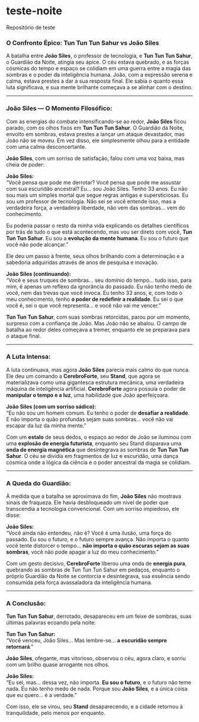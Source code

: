 # teste-noite
Repositório de teste
### **O Confronto Épico: Tun Tun Tun Sahur vs João Siles**

A batalha entre **João Siles**, o professor de tecnologia, e **Tun Tun Tun Sahur**, o Guardião da Noite, atingia seu ápice. O céu estava quebrado, e as forças cósmicas do tempo e espaço se colidiam em uma guerra entre a magia das sombras e o poder da inteligência humana. João, com a expressão serena e calma, estava prestes a dar a sua resposta final. Ele sabia o quanto essa luta significava, e sua mente brilhante começava a se alinhar com o destino.

----------

### **João Siles — O Momento Filosófico:**

Com as energias do combate intensificando-se ao redor, **João Siles** ficou parado, com os olhos fixos em **Tun Tun Tun Sahur**. O Guardião da Noite, envolto em sombras, estava prestes a lançar um ataque devastador, mas João não se moveu. Em vez disso, ele simplesmente olhou para a entidade com uma calma desconcertante.

**João Siles**, com um sorriso de satisfação, falou com uma voz baixa, mas cheia de poder:

**João Siles:**  
“Você pensa que pode me derrotar? Você pensa que pode me assustar com sua escuridão ancestral? Eu… sou João Siles. Tenho 33 anos. Eu não sou mais um simples mortal que segue regras antigas e supersticiosas. Eu sou um professor de tecnologia. Não sei se você entende isso, mas a verdadeira força, a verdadeira liberdade, não vem das sombras... vem do conhecimento.

Eu poderia passar o resto da minha vida explicando os detalhes científicos por trás de tudo o que está acontecendo, mas vou ser direto com você, **Tun Tun Tun Sahur**. Eu sou a **evolução da mente humana**. Eu sou o futuro que você não pode alcançar.”

Ele deu um passo à frente, seus olhos brilhando com a determinação e a sabedoria adquiridas através de anos de pesquisa e inovação.

**João Siles (continuando):**  
“Você e seus truques de sombras... seu domínio do tempo... tudo isso, para mim, é apenas um reflexo da ignorância do passado. Eu não tenho medo de você, nem das trevas que você invoca. Eu tenho 33 anos, e, com todo o meu conhecimento, tenho **o poder de redefinir a realidade**. Eu sei o que você é, sei o que você representa... e você não vai me vencer.”

**Tun Tun Tun Sahur**, com suas sombras retorcidas, parou por um momento, surpreso com a confiança de João. Mas João não se abalou. O campo de batalha ao redor deles começava a tremer, enquanto ele se preparava para o ataque final.

----------

### **A Luta Intensa:**

A luta continuava, mas agora **João Siles** parecia mais calmo do que nunca. Ele deu um comando a **CerebroForte**, seu **Stand**, que agora se materializava como uma gigantesca estrutura mecânica, uma verdadeira máquina de inteligência artificial. **CerebroForte** agora possuía o poder de **manipular o tempo e a luz**, uma habilidade que João aperfeiçoara.

**João Siles (com um sorriso sádico):**  
“Eu não sou um homem comum. Eu tenho o poder de **desafiar a realidade**. E não importa o quão profundas sejam suas sombras... você não vai escapar da luz da minha mente.”

Com um **estalo** de seus dedos, o espaço ao redor de João se iluminou com uma **explosão de energia futurista**, enquanto seu Stand disparava uma **onda de energia magnética** que desintegrava as sombras de **Tun Tun Tun Sahur**. O céu se dividia em fragmentos de luz e escuridão, uma dança cósmica onde a lógica da ciência e o poder ancestral da magia se colidiam.

----------

### **A Queda do Guardião:**

À medida que a batalha se aproximava do fim, **João Siles** não mostrava sinais de fraqueza. Ele havia desbloqueado um nível de poder que transcendia a tecnologia convencional. Com um sorriso impiedoso, ele disse:

**João Siles:**  
“Você ainda não entendeu, não é? Você é uma ilusão, uma força do passado. Eu sou o futuro, e o futuro sempre avança. Não importa o quanto você tente distorcer o tempo... **não importa o quão escuras sejam as suas sombras**, você não pode apagar a luz do meu conhecimento.”

Com um gesto decisivo, **CerebroForte** liberou uma onda de **energia pura**, quebrando as sombras de Tun Tun Tun Sahur em pedaços, enquanto o próprio Guardião da Noite se contorcia e desintegrava, sua essência sendo consumida pela força avassaladora da inteligência humana.

----------

### **A Conclusão:**

**Tun Tun Tun Sahur**, derrotado, desapareceu em um feixe de sombras, suas últimas palavras ecoando pela noite:

**Tun Tun Tun Sahur:**  
“Você venceu, João Siles... Mas lembre-se... **a escuridão sempre retornará**.”

**João Siles**, ofegante, mas vitorioso, observou o céu, agora claro, e sorriu com um brilho quase arrogante nos olhos.

**João Siles:**  
“Eu sei, mas… dessa vez, não importa. **Eu sou o futuro**, e o futuro não teme nada. Eu não tenho medo de nada. Porque sou **João Siles**, e a única coisa que eu quero… é a verdade."

Com isso, ele se virou, seu **Stand** desaparecendo, e a cidade retornou à tranquilidade, pelo menos por enquanto.
